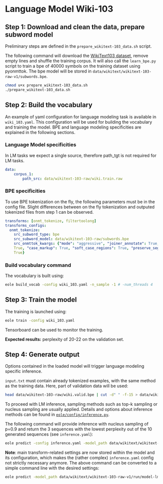 # Language Model Wiki-103


## Step 1: Download and clean the data, prepare subword model

Preliminary steps are defined in the `prepare_wikitext-103_data.sh` script.

The following command will download the [WikiText103 dataset](https://blog.einstein.ai/the-wikitext-long-term-dependency-language-modeling-dataset/), remove empty lines and shuffle the training corpus. It will also call the `learn_bpe.py` script to train a bpe of 40000 symbols on the training dataset using pyonmttok. The bpe model will be stored in `data/wikitext/wikitext-103-raw-v1/subwords.bpe`.

```bash
chmod u+x prepare_wikitext-103_data.sh
./prepare_wikitext-103_data.sh
```

## Step 2: Build the vocabulary
An example of yaml configuration for language modeling task is available in `wiki_103.yaml`. This configuration will be used for building the vocabulary and training the model.
BPE and language modeling specificities are explained in the following sections.

### Language Model specificities

In LM tasks we expect a single source, therefore path_tgt is not required for LM tasks.

```yaml
data:
    corpus_1:
        path_src: data/wikitext-103-raw/wiki.train.raw
```

### BPE specificities

To use BPE tokenization on the fly, the following parameters must be in the config file.
Slight differences between on the fly tokenization and outputed tokenized files from step 1 can be observed.

```yaml
transforms: [onmt_tokenize, filtertoolong]
transforms_configs:
  onmt_tokenize:
    src_subword_type: bpe
    src_subword_model: data/wikitext-103-raw/subwords.bpe
    src_onmttok_kwargs: {"mode": "aggressive", "joiner_annotate": True, "preserve_placeholders":
    True, "case_markup": True, "soft_case_regions": True, "preserve_segmented_tokens":
    True}
```

### Build vocabulary command
The vocabulary is built using:
```bash
eole build_vocab -config wiki_103.yaml -n_sample -1 # -num_threads 4
```

## Step 3: Train the model

The training is launched using:
```bash
eole train -config wiki_103.yaml
```
Tensorboard can be used to monitor the training.

**Expected results:** perplexity of 20-22 on the validation set.

## Step 4: Generate output
Options contained in the loaded model will trigger language modeling specific inference.

`input.txt` must contain already tokenized examples, with the same method as the training data. Here, part of validation data will be used:
```bash
head data/wikitext-103-raw/wiki.valid.bpe | cut -d" " -f-15 > data/wikitext/wikitext-103-raw-v1/test_input.txt
```

To proceed with LM inference, sampling methods such as top-k sampling or nucleus sampling are usually applied. Details and options about inference methods can be found in [`eole/config/inference.py`](https://github.com/eole-nlp/eole/tree/master/eole/config/inference.py).

The following command will provide inference with nucleus sampling of p=0.9 and return the 3 sequences with the lowest perplexity out of the 10 generated sequences (see `inference.yaml`):
```bash
eole predict -config inference.yaml -model_path data/wikitext/wikitext-103-raw-v1/run/model-lm/step_1000000 -src data/wikitext/wikitext-103-raw-v1/test_input.txt -output data/wikitext/wikitext-103-raw-v1/test_pred.txt
```

**Note**: main transform-related settings are now stored within the model and its configuration, which makes the (rather complex) `inference.yaml` config not strictly necessary anymore. The above command can be converted to a simple command line with the desired settings:
```bash
eole predict -model_path data/wikitext/wikitext-103-raw-v1/run/model-lm/step_1000000 -src data/wikitext/wikitext-103-raw-v1/test_input.txt -output data/wikitext/wikitext-103-raw-v1/test_pred.txt -world_size 1 -gpu_ranks 0 -n_best 3 -top_p 0.9 -beam_size 10
```